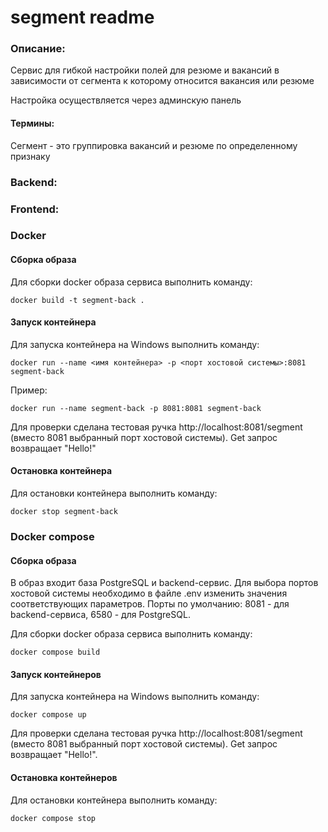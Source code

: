 # segment readme
### Описание:
Сервис для гибкой настройки полей для резюме и вакансий в зависимости от сегмента к которому относится вакансия или резюме

Настройка осуществляется через админскую панель
#### Термины:
Сегмент - это группировка вакансий и резюме по определенному признаку

### Backend:
### Frontend:


### Docker

#### Сборка образа

Для сборки docker образа сервиса выполнить команду:

    docker build -t segment-back .

#### Запуск контейнера

Для запуска контейнера на Windows выполнить команду:

    docker run --name <имя контейнера> -p <порт хостовой системы>:8081 segment-back

Пример:

    docker run --name segment-back -p 8081:8081 segment-back

Для проверки сделана тестовая ручка http://localhost:8081/segment
(вместо 8081 выбранный порт хостовой системы). Get запрос возвращает "Hello!"

#### Остановка контейнера

Для остановки контейнера выполнить команду:

    docker stop segment-back

### Docker compose

#### Сборка образа

В образ входит база PostgreSQL и backend-сервис. Для выбора портов хостовой
системы необходимо в файле .env изменить значения соответствующих параметров.
Порты по умолчанию: 8081 - для backend-сервиса, 6580 - для PostgreSQL.

Для сборки docker образа сервиса выполнить команду:

    docker compose build

#### Запуск контейнеров

Для запуска контейнера на Windows выполнить команду:

    docker compose up

Для проверки сделана тестовая ручка http://localhost:8081/segment
(вместо 8081 выбранный порт хостовой системы). Get запрос возвращает "Hello!".

#### Остановка контейнеров

Для остановки контейнера выполнить команду:

    docker compose stop
